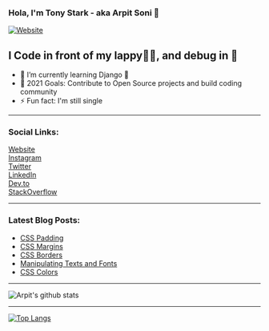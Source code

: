 ### Hola, I'm Tony Stark - aka Arpit Soni 👋

[![Website](https://img.shields.io/website?label=codesnail.com&style=for-the-badge&url=https%3A%2F%2Fcodestackr.com)](https://www.codesnail.com)

## I Code in front of my lappy👨‍💻, and debug in 🚽 

- 🌱 I’m currently learning Django 🦄
- 🎯 2021 Goals: Contribute to Open Source projects and build coding community
- ⚡ Fun fact: I'm still single

---

### Social Links:

[Website](https://www.codesnail.com/)<br>
[Instagram](https://www.instagram.com/code_snail/)<br>
[Twitter](https://twitter.com/code_snail)<br>
[LinkedIn](https://www.linkedin.com/in/arpitsoni108/)<br>
[Dev.to](https://dev.to/codesnail/)<br>
[StackOverflow](https://stackoverflow.com/users/8997228/arpit-soni)

---

### Latest Blog Posts:

<!-- BLOG-POST-LIST:START -->
- [CSS Padding](https://www.codesnail.com/css-padding/)
- [CSS Margins](https://www.codesnail.com/css-margins/)
- [CSS Borders](https://www.codesnail.com/css-borders/)
- [Manipulating Texts and Fonts](https://www.codesnail.com/manipulating-texts-and-fonts/)
- [CSS Colors](https://www.codesnail.com/css-colors/)
<!-- BLOG-POST-LIST:END -->

---
![Arpit's github stats](https://github-readme-stats.vercel.app/api?username=soniarpit&show_icons=true&theme=dark&icon_color=fff)

---
[![Top Langs](https://github-readme-stats.vercel.app/api/top-langs/?username=soniarpit)](https://github.com/SoniArpit/)

